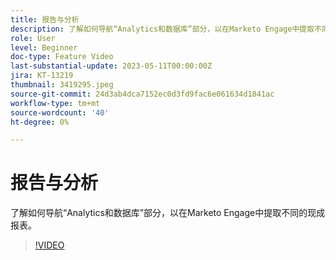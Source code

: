 ```yaml
---
title: 报告与分析
description: 了解如何导航“Analytics和数据库”部分，以在Marketo Engage中提取不同的现成报表。
role: User
level: Beginner
doc-type: Feature Video
last-substantial-update: 2023-05-11T00:00:00Z
jira: KT-13219
thumbnail: 3419295.jpeg
source-git-commit: 24d3ab4dca7152ec0d3fd9fac6e061634d1841ac
workflow-type: tm+mt
source-wordcount: '40'
ht-degree: 0%

---
```



# 报告与分析

了解如何导航“Analytics和数据库”部分，以在Marketo Engage中提取不同的现成报表。

>[!VIDEO](https://video.tv.adobe.com/v/3419295/?learn=on)
